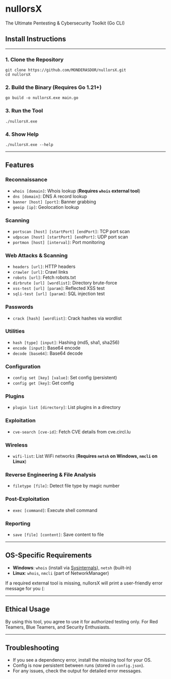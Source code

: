 # nullorsX

The Ultimate Pentesting & Cybersecurity Toolkit (Go CLI)   

## Install Instructions

---

### 1. Clone the Repository
```
git clone https://github.com/MONDERASDOR/nullorsX.git
cd nullorsX
```

### 2. Build the Binary (Requires Go 1.21+)
```
go build -o nullorsX.exe main.go
```

### 3. Run the Tool
```
./nullorsX.exe
```

### 4. Show Help
```
./nullorsX.exe --help
```

---

## Features

### Reconnaissance
- `whois [domain]`: Whois lookup (**Requires `whois` external tool**)
- `dns [domain]`: DNS A record lookup
- `banner [host] [port]`: Banner grabbing
- `geoip [ip]`: Geolocation lookup

### Scanning
- `portscan [host] [startPort] [endPort]`: TCP port scan
- `udpscan [host] [startPort] [endPort]`: UDP port scan
- `portmon [host] [interval]`: Port monitoring

### Web Attacks & Scanning
- `headers [url]`: HTTP headers
- `crawler [url]`: Crawl links
- `robots [url]`: Fetch robots.txt
- `dirbrute [url] [wordlist]`: Directory brute-force
- `xss-test [url] [param]`: Reflected XSS test
- `sqli-test [url] [param]`: SQL injection test

### Passwords
- `crack [hash] [wordlist]`: Crack hashes via wordlist

### Utilities
- `hash [type] [input]`: Hashing (md5, sha1, sha256)
- `encode [input]`: Base64 encode
- `decode [base64]`: Base64 decode

### Configuration
- `config set [key] [value]`: Set config (persistent)
- `config get [key]`: Get config

### Plugins
- `plugin list [directory]`: List plugins in a directory

### Exploitation
- `cve-search [cve-id]`: Fetch CVE details from cve.circl.lu

### Wireless
- `wifi-list`: List WiFi networks (**Requires `netsh` on Windows, `nmcli` on Linux**)

### Reverse Engineering & File Analysis
- `filetype [file]`: Detect file type by magic number

### Post-Exploitation
- `exec [command]`: Execute shell command

### Reporting
- `save [file] [content]`: Save content to file

---

## OS-Specific Requirements
- **Windows**: `whois` (install via [Sysinternals](https://docs.microsoft.com/en-us/sysinternals/downloads/whois)), `netsh` (built-in)
- **Linux**: `whois`, `nmcli` (part of NetworkManager)

If a required external tool is missing, nullorsX will print a user-friendly error message for you (:

---

## Ethical Usage
By using this tool, you agree to use it for authorized testing only. For Red Teamers, Blue Teamers, and Security Enthusiasts.

---

## Troubleshooting
- If you see a dependency error, install the missing tool for your OS.
- Config is now persistent between runs (stored in `config.json`).
- For any issues, check the output for detailed error messages.
